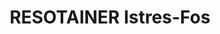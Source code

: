---
title: "RESOTAINER Istres-Fos"
url: /fos-sur-mer/resotainer-istres-fos/
shop: location de stockage
---